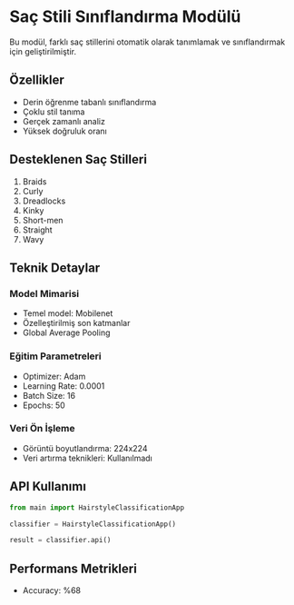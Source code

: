 # Saç Stili Sınıflandırma Modülü

Bu modül, farklı saç stillerini otomatik olarak tanımlamak ve sınıflandırmak için geliştirilmiştir.

## Özellikler

- Derin öğrenme tabanlı sınıflandırma
- Çoklu stil tanıma
- Gerçek zamanlı analiz
- Yüksek doğruluk oranı

## Desteklenen Saç Stilleri

1. Braids
2. Curly
3. Dreadlocks
4. Kinky
5. Short-men
6. Straight
7. Wavy

## Teknik Detaylar

### Model Mimarisi
- Temel model: Mobilenet
- Özelleştirilmiş son katmanlar
- Global Average Pooling

### Eğitim Parametreleri
- Optimizer: Adam
- Learning Rate: 0.0001
- Batch Size: 16
- Epochs: 50

### Veri Ön İşleme
- Görüntü boyutlandırma: 224x224
- Veri artırma teknikleri: Kullanılmadı

## API Kullanımı

```python
from main import HairstyleClassificationApp

classifier = HairstyleClassificationApp()

result = classifier.api()
```

## Performans Metrikleri

- Accuracy: %68
